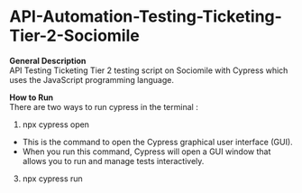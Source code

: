 # API-Automation-Testing-Ticketing-Tier-2-Sociomile

**General Description**  
API Testing Ticketing Tier 2 testing script on Sociomile with Cypress which uses the JavaScript programming language.

**How to Run**  
There are two ways to run cypress in the terminal : 
1. npx cypress open
  - This is the command to open the Cypress graphical user interface (GUI).
  - When you run this command, Cypress will open a GUI window that allows you to run and manage tests interactively.
3. npx cypress run
